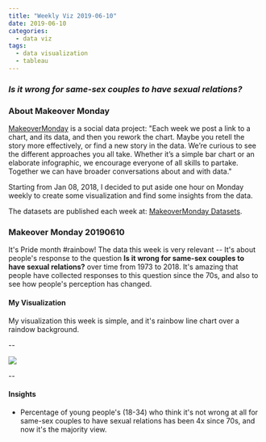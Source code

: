 ```yaml
---
title: "Weekly Viz 2019-06-10"
date: 2019-06-10
categories:
  - data viz
tags:
  - data visualization
  - tableau
---
```


### *Is it wrong for same-sex couples to have sexual relations?*


### About Makeover Monday

[MakeoverMonday](http://www.makeovermonday.co.uk/) is a social data project:
"Each week we post a link to a chart, and its data, and then you rework the chart.
Maybe you retell the story more effectively, or find a new story in the data.
We’re curious to see the different approaches you all take. Whether it’s a simple bar chart or an elaborate infographic, we encourage everyone of all skills to partake.
Together we can have broader conversations about and with data."

Starting from Jan 08, 2018, I decided to put aside one hour on Monday weekly to create some visualization and find some insights from the data.

The datasets are published each week at: [MakeoverMonday Datasets](http://www.makeovermonday.co.uk/data/).

### Makeover Monday 20190610

It's Pride month #rainbow! The data this week is very relevant -- It's about people's response to the question **Is it wrong for same-sex couples to have sexual relations?** over time from 1973 to 2018. It's amazing that people have collected responses to this question since the 70s, and also to see how people's perception has changed.  

#### My Visualization

My visualization this week is simple, and it's rainbow line chart over a raindow background.  

--  
<div class='tableauPlaceholder' id='viz1560225163740' style='position: relative'>
<noscript><a href='#'>
  <img alt=' ' src='https:&#47;&#47;public.tableau.com&#47;static&#47;images&#47;Ma&#47;MakeOverMonday20190610&#47;Isitwrongforsame-sexcouplestohavesexualrelations&#47;1_rss.png' style='border: none' />
</a></noscript>
<object class='tableauViz'  style='display:none;'>
  <param name='host_url' value='https%3A%2F%2Fpublic.tableau.com%2F' />
  <param name='embed_code_version' value='3' />
  <param name='site_root' value='' />
  <param name='name' value='MakeOverMonday20190610&#47;Isitwrongforsame-sexcouplestohavesexualrelations' />
  <param name='tabs' value='no' />
  <param name='toolbar' value='yes' />
  <param name='static_image' value='https:&#47;&#47;public.tableau.com&#47;static&#47;images&#47;Ma&#47;MakeOverMonday20190610&#47;Isitwrongforsame-sexcouplestohavesexualrelations&#47;1.png' /> 
  <param name='animate_transition' value='yes' />
  <param name='display_static_image' value='yes' />
  <param name='display_spinner' value='yes' />
  <param name='display_overlay' value='yes' />
  <param name='display_count' value='yes' />
</object></div>           
<script type='text/javascript'>            
  var divElement = document.getElementById('viz1560225163740');  
  var vizElement = divElement.getElementsByTagName('object')[0];   
  vizElement.style.width='800px';vizElement.style.height='627px';     
  var scriptElement = document.createElement('script');                
  scriptElement.src = 'https://public.tableau.com/javascripts/api/viz_v1.js';      
  vizElement.parentNode.insertBefore(scriptElement, vizElement);             
</script>
  
--  

#### Insights
* Percentage of young people's (18-34) who think it's not wrong at all for same-sex couples to have sexual relations has been 4x since 70s, and now it's the majority view.  

